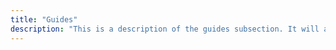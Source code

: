 ```yaml
---
title: "Guides"
description: "This is a description of the guides subsection. It will also appear just under the hero section on the homepage."
---
```


